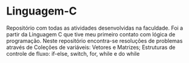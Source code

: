 # Linguagem-C
Repositório com todas as atividades desenvolvidas na faculdade. Foi a partir da Linguagem C que tive meu primeiro contato com lógica de programação. Neste repositório encontra-se resoluções de problemas através de Coleções de variáveis: Vetores e Matrizes; Estruturas de controle de fluxo: if-else, switch, for, while e do while
